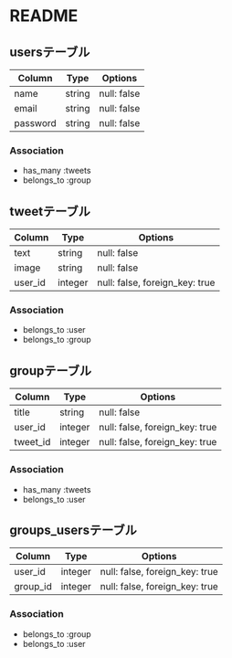 # README

## usersテーブル
|Column|Type|Options|
|------|----|-------|
|name|string|null: false|
|email|string|null: false|
|password|string|null: false|

### Association
- has_many :tweets
- belongs_to :group



## tweetテーブル
|Column|Type|Options|
|------|----|-------|
|text|string|null: false|
|image|string|null: false|
|user_id|integer|null: false, foreign_key: true|

### Association
- belongs_to :user
- belongs_to :group


## groupテーブル
|Column|Type|Options|
|------|----|-------|
|title|string|null: false|
|user_id|integer|null: false, foreign_key: true|
|tweet_id|integer|null: false, foreign_key: true|

### Association
- has_many :tweets
- belongs_to :user



## groups_usersテーブル

|Column|Type|Options|
|------|----|-------|
|user_id|integer|null: false, foreign_key: true|
|group_id|integer|null: false, foreign_key: true|

### Association
- belongs_to :group
- belongs_to :user
